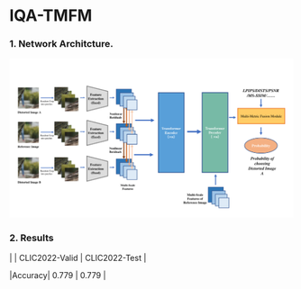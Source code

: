 # IQA-TMFM
### 1. Network Architcture.
![image](figures/1.png)
### 2. Results
| | CLIC2022-Valid | CLIC2022-Test |

|Accuracy| 0.779 | 0.779 |

